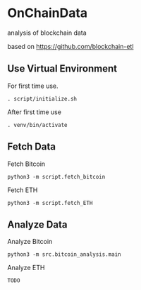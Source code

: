 # OnChainData

analysis of blockchain data

based on https://github.com/blockchain-etl

## Use Virtual Environment
For first time use. 

```
. script/initialize.sh
```

After first time use
```
. venv/bin/activate
```

## Fetch Data

Fetch Bitcoin
```
python3 -m script.fetch_bitcoin
```

Fetch ETH
```
python3 -m script.fetch_ETH
```

## Analyze Data

Analyze Bitcoin
```
python3 -m src.bitcoin_analysis.main
```

Analyze ETH
```
TODO
```

